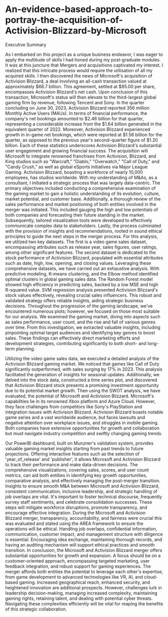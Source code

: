 # An-evidence-based-approach-to-portray-the-acquisition-of-Activision-Blizzard-by-Microsoft

Executive Summary

As I embarked on this project as a unique business endeavor, I was eager to apply the multitude of skills I had honed during my post-graduate modules. It was at this juncture that Mergers and acquisitions captivated my interest. I realized that this intricate process would require the utilisation of all my acquired skills. 
I then discovered the news of Microsoft's acquisition of Activision Blizzard, a deal involving an all-cash transaction valued at approximately $68.7 billion. This agreement, settled at $95.00 per share, encompasses Activision Blizzard's net cash. Upon conclusion of this transaction, Microsoft's status will then elevate to the third-largest global gaming firm by revenue, following Tencent and Sony. 
In the quarter concluding on June 30, 2023, Activision Blizzard reported 356 million Monthly Active Users (MAUs). In terms of financial performance, the company's net bookings amounted to $2.46 billion for that quarter, representing a considerable increase from the $1.64 billion generated in the equivalent quarter of 2022. Moreover, Activision Blizzard experienced growth in in-game net bookings, which were reported at $1.56 billion for the quarter, as opposed to the previous year's second-quarter figure of $1.20 billion. Each of these statistics underscores Activision Blizzard's substantial user engagement and growing financial success.
The acquisition will Microsoft to integrate renowned franchises from Activision, Blizzard, and King studios such as "Warcraft," "Diablo," "Overwatch," "Call of Duty," and "Candy Crush," as well as global eSports initiatives via Major League Gaming. Activision Blizzard, boasting a workforce of nearly 10,000 employees, has studios worldwide.
With my understanding of M&As, as a consultant, I initiated a strategic process that was largely data-centric. The primary objectives included conducting a comprehensive examination of the gaming market to gain a holistic understanding of its evolution, culture, market potential, and customer base.
Additionally, a thorough review of the sales performance and market positioning of both entities involved in the merger was initiated. This included gauging the high and low potentials of both companies and forecasting their future standing in the market.
Subsequently, tailored visualization tools were developed to effectively communicate complex data to stakeholders. Lastly, the process culminated with the provision of insights and recommendations, rooted in sound ethical principles to guide the next steps in the merger process.
For this analysis, we utilized two key datasets. The first is a video game sales dataset, encompassing attributes such as release year, sales figures, user ratings, among other significant features. The second dataset is dedicated to the stock performance of Activision Blizzard, populated with essential attributes such as date, high, low, opening, and closing values. Leveraging these comprehensive datasets, we have carried out an exhaustive analysis.
With predictive modeling, K-means clustering, and the Elbow method identified optimal clusters in global gaming sales data. The Random Forest model showed high efficiency in predicting sales, backed by a low MSE and high R-squared value. SVM regression analysis presented Activision Blizzard's stock values effectively, revealing crucial sales influencers. This robust and validated strategy offers reliable insights, aiding strategic business decisions.
Throughout the progression of the gaming landscape, we've encountered numerous plots; however, we focused on those most suitable for our analysis. We examined the gaming market, diving into aspects such as sales performance, user count, and the rise and fall of various genres over time. From this investigation, we extracted valuable insights, including pinpointing optimal target audiences and identifying key genres to boost sales. These findings can effectively direct marketing efforts and development strategies, contributing significantly to both short- and long-term planning. 
 
Utilizing the video game sales data, we executed a detailed analysis of the Activision Blizzard gaming market. We noticed that games like Call of Duty significantly outperformed, with sales surging by 17% in 2023. This analysis facilitated the generation of insights for seasonal updates. Additionally, we delved into the stock data, constructed a time series plot, and discovered that Activision Blizzard stock presents a promising investment opportunity due to its potential market growth.
Then using the SWOT analysis, we have evaluated, the potential of Microsoft and Activision Blizzard. Microsoft's capabilities lie in its renowned Xbox platform and Azure Cloud. However, they face challenges from competitors like Sony's PlayStation and integration issues with Activision Blizzard. Activision Blizzard boasts notable game series and a vast worldwide audience, but faces lawsuits and negative attention over workplace issues, and struggles in mobile gaming. Both companies have extensive opportunities for growth and collaboration but must navigate industry competition and swiftly changing gaming trends.

 
Our PowerBI dashboard, built on Munzner's validation system, provides valuable gaming market insights starting from past trends to future projections. Offering interactive features such as the selection of 'year_of_release' and 'publisher', it allows Microsoft and Activision Blizzard to track their performance and make data-driven decisions. The comprehensive visualizations, covering sales, scores, and user count metrics, can aid both entities in identifying key growth opportunities, comparative analysis, and effectively managing the post-merger transition.
Insights to ensure smooth M&A between Microsoft and Activision Blizzard, consistent communication, inclusive leadership, and strategic handling of job overlaps are vital. It's important to foster technical discourse, frequently survey staff sentiments, and celebrate consolidation successes. These steps will mitigate workforce disruptions, promote transparency, and encourage effective integration.
During the Microsoft and Activision Blizzard merger, transparency, accountability, and fairness were crucial this was evaluated and stated using the AREA framework to ensure the operations will be ethical. Handling job overlaps, confidential information, communication, customer impact, and management structure with diligence is essential. Encouraging idea exchange, maintaining thorough records, and having an auditing mechanism will support ethical practices and smooth transition.
In conclusion, the Microsoft and Activision Blizzard merger offers substantial opportunities for growth and expansion. A focus should be on a customer-oriented approach, encompassing targeted marketing, user feedback integration, and robust support for gaming experiences. The merger affords both entities the potential to leverage each other's expertise, from game development to advanced technologies like VR, AI, and cloud-based gaming. Increased geographical reach, enhanced security, and heightened innovation are additional prospects. However, challenges lurk in leadership decision-making, managing increased complexity, maintaining gaming rights, retaining talent, and dealing with potential cyber threats. Navigating these complexities efficiently will be vital for reaping the benefits of this strategic collaboration.


